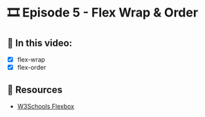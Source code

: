 # 🎞️ Episode 5 - Flex Wrap & Order

## 📝 In this video:
- [x] flex-wrap
- [x] flex-order
## 🔗 Resources
- [W3Schools Flexbox](https://www.w3schools.com/css/css3_flexbox.asp)

